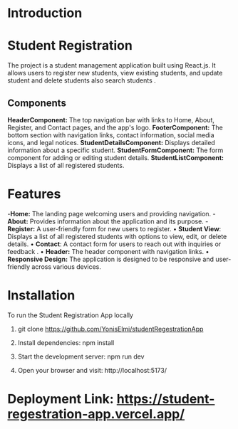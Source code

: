 # Introduction
# Student Registration
The project is a student management application built using React.js. It allows users to register new students, view existing students, and update student and delete students also search students .

## Components
**HeaderComponent:** The top navigation bar with links to Home, About, Register, and Contact pages, and the app's logo.
**FooterComponent:** The bottom section with navigation links, contact information, social media icons, and legal notices.
**StudentDetailsComponent:** Displays detailed information about a specific student.
**StudentFormComponent:** The form component for adding or editing student details.
**StudentListComponent:** Displays a list of all registered students.




# Features

-**Home:** The landing page welcoming users and providing navigation.
 -**About:** Provides information about the application and its purpose.
	-**Register:** A user-friendly form for new users to register.
•	**Student View**: Displays a list of all registered students with options to view, edit, or delete details.
•	**Contact**: A contact form for users to reach out with inquiries or feedback .
• **Header:** The header component with navigation links.
•	**Responsive Design:** The application is designed to be responsive and user-friendly across various devices.


# Installation
To run the Student Registration App locally

  1. git clone https://github.com/YonisElmi/studentRegestrationApp

  2. Install dependencies: npm install

  3. Start the development server: npm run dev

  4. Open your browser and visit: http://localhost:5173/

# Deployment Link: https://student-regestration-app.vercel.app/ 
